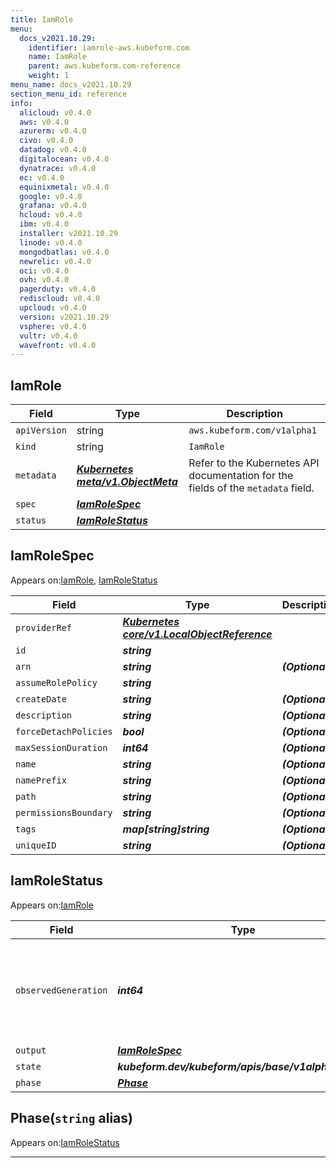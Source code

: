 ```yaml
---
title: IamRole
menu:
  docs_v2021.10.29:
    identifier: iamrole-aws.kubeform.com
    name: IamRole
    parent: aws.kubeform.com-reference
    weight: 1
menu_name: docs_v2021.10.29
section_menu_id: reference
info:
  alicloud: v0.4.0
  aws: v0.4.0
  azurerm: v0.4.0
  civo: v0.4.0
  datadog: v0.4.0
  digitalocean: v0.4.0
  dynatrace: v0.4.0
  ec: v0.4.0
  equinixmetal: v0.4.0
  google: v0.4.0
  grafana: v0.4.0
  hcloud: v0.4.0
  ibm: v0.4.0
  installer: v2021.10.29
  linode: v0.4.0
  mongodbatlas: v0.4.0
  newrelic: v0.4.0
  oci: v0.4.0
  ovh: v0.4.0
  pagerduty: v0.4.0
  rediscloud: v0.4.0
  upcloud: v0.4.0
  version: v2021.10.29
  vsphere: v0.4.0
  vultr: v0.4.0
  wavefront: v0.4.0
---
```


## IamRole
| Field | Type | Description |
| ------ | ----- | ----------- |
| `apiVersion` | string | `aws.kubeform.com/v1alpha1` |
|    `kind` | string | `IamRole` |
| `metadata` | ***[Kubernetes meta/v1.ObjectMeta](https://v1-18.docs.kubernetes.io/docs/reference/generated/kubernetes-api/v1.18/#objectmeta-v1-meta)***|Refer to the Kubernetes API documentation for the fields of the `metadata` field.|
| `spec` | ***[IamRoleSpec](#iamrolespec)***||
| `status` | ***[IamRoleStatus](#iamrolestatus)***||
## IamRoleSpec

Appears on:[IamRole](#iamrole), [IamRoleStatus](#iamrolestatus)

| Field | Type | Description |
| ------ | ----- | ----------- |
| `providerRef` | ***[Kubernetes core/v1.LocalObjectReference](https://v1-18.docs.kubernetes.io/docs/reference/generated/kubernetes-api/v1.18/#localobjectreference-v1-core)***||
| `id` | ***string***||
| `arn` | ***string***| ***(Optional)*** |
| `assumeRolePolicy` | ***string***||
| `createDate` | ***string***| ***(Optional)*** |
| `description` | ***string***| ***(Optional)*** |
| `forceDetachPolicies` | ***bool***| ***(Optional)*** |
| `maxSessionDuration` | ***int64***| ***(Optional)*** |
| `name` | ***string***| ***(Optional)*** |
| `namePrefix` | ***string***| ***(Optional)*** |
| `path` | ***string***| ***(Optional)*** |
| `permissionsBoundary` | ***string***| ***(Optional)*** |
| `tags` | ***map[string]string***| ***(Optional)*** |
| `uniqueID` | ***string***| ***(Optional)*** |
## IamRoleStatus

Appears on:[IamRole](#iamrole)

| Field | Type | Description |
| ------ | ----- | ----------- |
| `observedGeneration` | ***int64***| ***(Optional)*** Resource generation, which is updated on mutation by the API Server.|
| `output` | ***[IamRoleSpec](#iamrolespec)***| ***(Optional)*** |
| `state` | ***kubeform.dev/kubeform/apis/base/v1alpha1.State***| ***(Optional)*** |
| `phase` | ***[Phase](#phase)***| ***(Optional)*** |
## Phase(`string` alias)

Appears on:[IamRoleStatus](#iamrolestatus)

---
